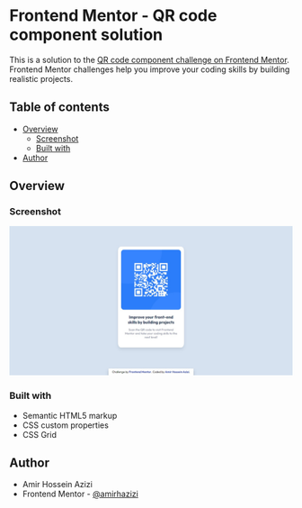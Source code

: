 # Frontend Mentor - QR code component solution

This is a solution to the [QR code component challenge on Frontend Mentor](https://www.frontendmentor.io/challenges/qr-code-component-iux_sIO_H). Frontend Mentor challenges help you improve your coding skills by building realistic projects.

## Table of contents

- [Overview](#overview)
  - [Screenshot](#screenshot)
  - [Built with](#built-with)
- [Author](#author)


## Overview

### Screenshot

![screenshot of project](./design/screenshot.png)


### Built with

- Semantic HTML5 markup
- CSS custom properties
- CSS Grid

## Author
- Amir Hossein Azizi
- Frontend Mentor - [@amirhazizi](https://www.frontendmentor.io/profile/amirhazizi)

